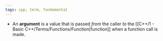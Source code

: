 ```yaml
---
tags: cpp, term, fundamental
---
```


- An **argument** is a value that is passed _from_ the caller _to_ the [[C++/1 - Basic C++/Terms/Functions/Function|function]] when a function call is made.